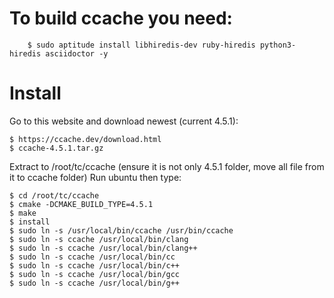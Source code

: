 # To build ccache you need:
    	$ sudo aptitude install libhiredis-dev ruby-hiredis python3-hiredis asciidoctor -y
      
# Install
  
  Go to this website and download newest (current 4.5.1):
    
    $ https://ccache.dev/download.html
    $ ccache-4.5.1.tar.gz

  Extract to /root/tc/ccache (ensure it is not only 4.5.1 folder, move all file from it to ccache folder)
  Run ubuntu then type:
  
  	$ cd /root/tc/ccache
	$ cmake -DCMAKE_BUILD_TYPE=4.5.1
	$ make
	$ install
	$ sudo ln -s /usr/local/bin/ccache /usr/bin/ccache
	$ sudo ln -s ccache /usr/local/bin/clang
	$ sudo ln -s ccache /usr/local/bin/clang++
	$ sudo ln -s ccache /usr/local/bin/cc
	$ sudo ln -s ccache /usr/local/bin/c++
	$ sudo ln -s ccache /usr/local/bin/gcc
	$ sudo ln -s ccache /usr/local/bin/g++
